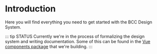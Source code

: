 # Introduction

Here you will find everything you need to get started with the BCC Design System.

::: tip STATUS
Currently we're in the process of formalizing the design system and writing documentation. Some of this can be found in the [Vue components package](https://developer.bcc.no/bcc-vue-components/) that we're building.
:::
